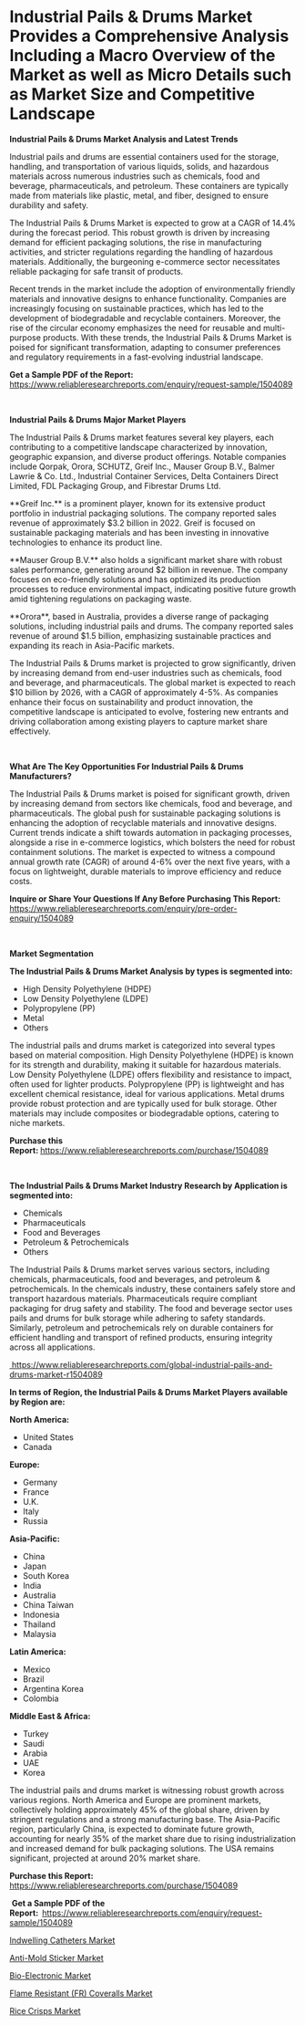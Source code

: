 <p><h1>Industrial Pails & Drums Market Provides a Comprehensive Analysis Including a Macro Overview of the Market as well as Micro Details such as Market Size and Competitive Landscape</h1></p><p><strong>Industrial Pails & Drums Market Analysis and Latest Trends</strong></p>
<p><p>Industrial pails and drums are essential containers used for the storage, handling, and transportation of various liquids, solids, and hazardous materials across numerous industries such as chemicals, food and beverage, pharmaceuticals, and petroleum. These containers are typically made from materials like plastic, metal, and fiber, designed to ensure durability and safety.</p><p>The Industrial Pails & Drums Market is expected to grow at a CAGR of 14.4% during the forecast period. This robust growth is driven by increasing demand for efficient packaging solutions, the rise in manufacturing activities, and stricter regulations regarding the handling of hazardous materials. Additionally, the burgeoning e-commerce sector necessitates reliable packaging for safe transit of products.</p><p>Recent trends in the market include the adoption of environmentally friendly materials and innovative designs to enhance functionality. Companies are increasingly focusing on sustainable practices, which has led to the development of biodegradable and recyclable containers. Moreover, the rise of the circular economy emphasizes the need for reusable and multi-purpose products. With these trends, the Industrial Pails & Drums Market is poised for significant transformation, adapting to consumer preferences and regulatory requirements in a fast-evolving industrial landscape.</p></p>
<p><strong>Get a Sample PDF of the Report:&nbsp;</strong> <a href="https://www.reliableresearchreports.com/enquiry/request-sample/1504089?utm_campaign=10&utm_medium=2&utm_source=Github&utm_content=ia&utm_term=27092024&utm_id=industrial-pails-drums">https://www.reliableresearchreports.com/enquiry/request-sample/1504089</a></p>
<p>&nbsp;</p>
<p><strong>Industrial Pails & Drums Major Market Players</strong></p>
<p><p>The Industrial Pails & Drums market features several key players, each contributing to a competitive landscape characterized by innovation, geographic expansion, and diverse product offerings. Notable companies include Qorpak, Orora, SCHUTZ, Greif Inc., Mauser Group B.V., Balmer Lawrie & Co. Ltd., Industrial Container Services, Delta Containers Direct Limited, FDL Packaging Group, and Fibrestar Drums Ltd.</p><p>**Greif Inc.** is a prominent player, known for its extensive product portfolio in industrial packaging solutions. The company reported sales revenue of approximately $3.2 billion in 2022. Greif is focused on sustainable packaging materials and has been investing in innovative technologies to enhance its product line. </p><p>**Mauser Group B.V.** also holds a significant market share with robust sales performance, generating around $2 billion in revenue. The company focuses on eco-friendly solutions and has optimized its production processes to reduce environmental impact, indicating positive future growth amid tightening regulations on packaging waste.</p><p>**Orora**, based in Australia, provides a diverse range of packaging solutions, including industrial pails and drums. The company reported sales revenue of around $1.5 billion, emphasizing sustainable practices and expanding its reach in Asia-Pacific markets.</p><p>The Industrial Pails & Drums market is projected to grow significantly, driven by increasing demand from end-user industries such as chemicals, food and beverage, and pharmaceuticals. The global market is expected to reach $10 billion by 2026, with a CAGR of approximately 4-5%. As companies enhance their focus on sustainability and product innovation, the competitive landscape is anticipated to evolve, fostering new entrants and driving collaboration among existing players to capture market share effectively.</p></p>
<p>&nbsp;</p>
<p><strong>What Are The Key Opportunities For Industrial Pails & Drums Manufacturers?</strong></p>
<p><p>The Industrial Pails & Drums market is poised for significant growth, driven by increasing demand from sectors like chemicals, food and beverage, and pharmaceuticals. The global push for sustainable packaging solutions is enhancing the adoption of recyclable materials and innovative designs. Current trends indicate a shift towards automation in packaging processes, alongside a rise in e-commerce logistics, which bolsters the need for robust containment solutions. The market is expected to witness a compound annual growth rate (CAGR) of around 4-6% over the next five years, with a focus on lightweight, durable materials to improve efficiency and reduce costs.</p></p>
<p><strong>Inquire or Share Your Questions If Any Before Purchasing This Report:</strong> <a href="https://www.reliableresearchreports.com/enquiry/pre-order-enquiry/1504089?utm_campaign=10&utm_medium=2&utm_source=Github&utm_content=ia&utm_term=27092024&utm_id=industrial-pails-drums">https://www.reliableresearchreports.com/enquiry/pre-order-enquiry/1504089</a></p>
<p>&nbsp;</p>
<p><strong>Market Segmentation</strong></p>
<p><strong>The Industrial Pails & Drums Market Analysis by types is segmented into:</strong></p>
<p><ul><li>High Density Polyethylene (HDPE)</li><li>Low Density Polyethylene (LDPE)</li><li>Polypropylene (PP)</li><li>Metal</li><li>Others</li></ul></p>
<p><p>The industrial pails and drums market is categorized into several types based on material composition. High Density Polyethylene (HDPE) is known for its strength and durability, making it suitable for hazardous materials. Low Density Polyethylene (LDPE) offers flexibility and resistance to impact, often used for lighter products. Polypropylene (PP) is lightweight and has excellent chemical resistance, ideal for various applications. Metal drums provide robust protection and are typically used for bulk storage. Other materials may include composites or biodegradable options, catering to niche markets.</p></p>
<p><strong>Purchase this Report:&nbsp;</strong><a href="https://www.reliableresearchreports.com/purchase/1504089?utm_campaign=10&utm_medium=2&utm_source=Github&utm_content=ia&utm_term=27092024&utm_id=industrial-pails-drums">https://www.reliableresearchreports.com/purchase/1504089</a></p>
<p>&nbsp;</p>
<p><strong>The Industrial Pails & Drums Market Industry Research by Application is segmented into:</strong></p>
<p><ul><li>Chemicals</li><li>Pharmaceuticals</li><li>Food and Beverages</li><li>Petroleum & Petrochemicals</li><li>Others</li></ul></p>
<p><p>The Industrial Pails & Drums market serves various sectors, including chemicals, pharmaceuticals, food and beverages, and petroleum & petrochemicals. In the chemicals industry, these containers safely store and transport hazardous materials. Pharmaceuticals require compliant packaging for drug safety and stability. The food and beverage sector uses pails and drums for bulk storage while adhering to safety standards. Similarly, petroleum and petrochemicals rely on durable containers for efficient handling and transport of refined products, ensuring integrity across all applications.</p></p>
<p><a href="https://www.reliableresearchreports.com/global-industrial-pails-and-drums-market-r1504089?utm_campaign=10&utm_medium=2&utm_source=Github&utm_content=ia&utm_term=27092024&utm_id=industrial-pails-drums">&nbsp;https://www.reliableresearchreports.com/global-industrial-pails-and-drums-market-r1504089</a></p>
<p><strong>In terms of Region, the Industrial Pails & Drums Market Players available by Region are:</strong></p>
<p>
    <p> <strong> North America: </strong>
        <ul>
            <li>United States</li>
            <li>Canada</li>
        </ul>
        </p> 
    <p> <strong> Europe: </strong>
        <ul>
            <li>Germany</li>
            <li>France</li>
            <li>U.K.</li>
            <li>Italy</li>
            <li>Russia</li>
        </ul>
        </p> 
    <p> <strong> Asia-Pacific: </strong>
        <ul>
            <li>China</li>
            <li>Japan</li>
            <li>South Korea</li>
            <li>India</li>
            <li>Australia</li>
            <li>China Taiwan</li>
            <li>Indonesia</li>
            <li>Thailand</li>
            <li>Malaysia</li>
        </ul>
        </p> 
    <p> <strong> Latin America: </strong>
        <ul>
            <li>Mexico</li>
            <li>Brazil</li>
            <li>Argentina Korea</li>
            <li>Colombia</li>
        </ul>
        </p> 
    <p> <strong> Middle East & Africa: </strong>
        <ul>
            <li>Turkey</li>
            <li>Saudi</li>
            <li>Arabia</li>
            <li>UAE</li>
            <li>Korea</li>
        </ul>
    </p>
    </p>
<p><p>The industrial pails and drums market is witnessing robust growth across various regions. North America and Europe are prominent markets, collectively holding approximately 45% of the global share, driven by stringent regulations and a strong manufacturing base. The Asia-Pacific region, particularly China, is expected to dominate future growth, accounting for nearly 35% of the market share due to rising industrialization and increased demand for bulk packaging solutions. The USA remains significant, projected at around 20% market share.</p></p>
<p><strong>Purchase this Report: </strong><a href="https://www.reliableresearchreports.com/purchase/1504089?utm_campaign=10&utm_medium=2&utm_source=Github&utm_content=ia&utm_term=27092024&utm_id=industrial-pails-drums">https://www.reliableresearchreports.com/purchase/1504089</a></p>
<p>&nbsp;<strong>Get a Sample PDF of the Report:&nbsp;&nbsp;</strong><a href="https://www.reliableresearchreports.com/enquiry/request-sample/1504089?utm_campaign=10&utm_medium=2&utm_source=Github&utm_content=ia&utm_term=27092024&utm_id=industrial-pails-drums">https://www.reliableresearchreports.com/enquiry/request-sample/1504089</a></p>
<p><strong></strong></p>
<p><p><a href="https://www.linkedin.com/pulse/market-trends-global-indwelling-catheters-forecast-analysis-2024-fopfe?trackingId=Jsl9IDz0Qy%2B5J%2B8iolzMiA%3D%3D&utm_campaign=10&utm_medium=2&utm_source=Github&utm_content=ia&utm_term=27092024&utm_id=industrial-pails-drums">Indwelling Catheters Market</a></p><p><a href="https://github.com/ygfu6u/Market-Research-Report-List-1/blob/main/anti-mold-sticker-market.md?utm_campaign=10&utm_medium=2&utm_source=Github&utm_content=ia&utm_term=27092024&utm_id=industrial-pails-drums">Anti-Mold Sticker Market</a></p><p><a href="https://github.com/JubayerMia832/Market-Research-Report-List-1/blob/main/bio-electronic-market.md?utm_campaign=10&utm_medium=2&utm_source=Github&utm_content=ia&utm_term=27092024&utm_id=industrial-pails-drums">Bio-Electronic Market</a></p><p><a href="https://issuu.com/reportprime-2/docs/flame-resistant-fr-coveralls-market_86d84df8ff253b?utm_campaign=10&utm_medium=2&utm_source=Github&utm_content=ia&utm_term=27092024&utm_id=industrial-pails-drums">Flame Resistant (FR) Coveralls Market</a></p><p><a href="https://www.linkedin.com/pulse/global-perspectives-rice-crisps-market-trends-challenges-forecast-osdke?trackingId=HXBIYnzPTamqVJVM9%2F36OA%3D%3D&utm_campaign=10&utm_medium=2&utm_source=Github&utm_content=ia&utm_term=27092024&utm_id=industrial-pails-drums">Rice Crisps Market</a></p></p>